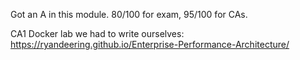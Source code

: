Got an A in this module. 80/100 for exam, 95/100 for CAs.

CA1 Docker lab we had to write ourselves: https://ryandeering.github.io/Enterprise-Performance-Architecture/

